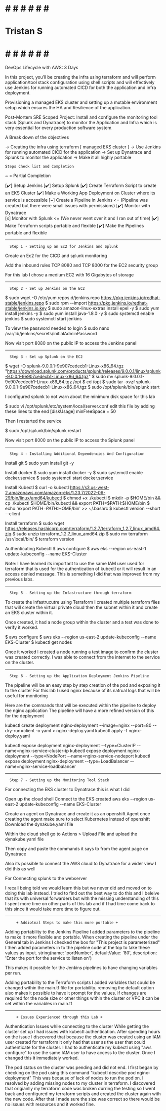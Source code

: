  # # # # # # # #
 # Tristan S   #
 # # # # # # # #

DevOps Lifecycle with AWS: 3 Days

In this project, you’ll be creating the infra using terraform and will perform
application/tool stack configuration using shell scripts and will effectively
use Jenkins for running automated CICD for both the application and infra deployment.

Provisioning a managed EKS cluster and setting up a mutable
environment setup which ensures the HA and Resilience of the application.

Post-Mortem SRE Scoped Project:
Install and configure the monitoring tool stack (Splunk and Dynatrace) to monitor
the Application and Infra which is very essential for every production software system.


 A Break down of the objectives

 -> Creating the infra using terraform  [ managed EKS cluster ]
 -> Use Jenkins for running automated CICD for the application
 -> Set up Dynatrace and Splunk to monitor the application
 -> Make it all highly portable



    Steps Check list and Completion

  ~ = Partial Completion

  [✔️] Setup Jenkins
  [✔️] Setup Splunk
  [✔️] Create Terraform Script to create an EKS Cluster
  [✔️] Make a Working App Deployment on Cluster where its service is accessible
  [~] Create a Pipeline in Jenkins  <= (Pipeline was created but there were small issues with permissions)
  [✔️] Monitor with Dynatrace  
  [x] Monitor with Splunk           <= (We never went over it and I ran out of time)
  [✔️] Make Terraform scripts portable and flexible
  [✔️] Make the Pipelines portable and flexible

 _________________________________________________

      Step 1 - Setting up an Ec2 for Jenkins and Splunk

Create an Ec2 for the CICD and splunk monitoring

Add the inbound rules TCP 8080 and TCP 8000 for the EC2 security group

For this lab I chose a medium EC2 with 16 Gigabytes of storage

_________________________________________________

      Step 2 - Set up Jenkins on the EC2

$ sudo wget -O /etc/yum.repos.d/jenkins.repo     https://pkg.jenkins.io/redhat-stable/jenkins.repo
$ sudo rpm --import https://pkg.jenkins.io/redhat-stable/jenkins.io.key
$ sudo amazon-linux-extras install epel -y
$ sudo yum install jenkins -y
$ sudo yum install java-1.8.0 -y
$ sudo systemctl enable jenkins
$ sudo systemctl start jenkins


To view the password needed to login
$ sudo nano  /var/lib/jenkins/secrets/initialAdminPassword

Now visit port 8080 on the public IP to access the Jenkins panel

_________________________________________________

      Step 3 - Set up Splunk on the EC2

$ wget -O splunk-9.0.0.1-9e907cedecb1-Linux-x86_64.tgz "https://download.splunk.com/products/splunk/releases/9.0.0.1/linux/splunk-9.0.0.1-9e907cedecb1-Linux-x86_64.tgz"
$ sudo mv splunk-9.0.0.1-9e907cedecb1-Linux-x86_64.tgz /opt
$ cd /opt
$ sudo tar -xvzf splunk-9.0.0.1-9e907cedecb1-Linux-x86_64.tgz
$ sudo /opt/splunk/bin/splunk start

I configured splunk to not warn about the minimum disk space for this lab

$ sudo vi /opt/splunk/etc/system/local/server.conf
edit this file by adding these lines to the end
[diskUsage]
minFreeSpace = 50

Then I restarted the service

$ sudo /opt/splunk/bin/splunk restart

Now visit port 8000 on the public IP to access the Splunk panel

_________________________________________________

      Step 4 - Installing Additional Dependencies And Configuration

Install git
$ sudo yum install git -y

Install docker
$ sudo yum install docker -y
$ sudo systemctl enable docker.service
$ sudo systemctl start docker.service

Install Kubectl
$ curl -o kubectl https://s3.us-west-2.amazonaws.com/amazon-eks/1.23.7/2022-06-29/bin/linux/amd64/kubectl
$ chmod +x ./kubectl
$ mkdir -p $HOME/bin && cp ./kubectl $HOME/bin/kubectl && export PATH=$PATH:$HOME/bin
$ echo 'export PATH=$PATH:$HOME/bin' >> ~/.bashrc
$ kubectl version --short --client

Install terraform
$ sudo wget https://releases.hashicorp.com/terraform/1.2.7/terraform_1.2.7_linux_amd64.zip
$ sudo unzip terraform_1.2.7_linux_amd64.zip
$ sudo mv terraform /usr/local/bin/
$ terraform version

Authenticating Kubectl
$ aws configure
$ aws eks --region us-east-1 update-kubeconfig --name EKS-Cluster

Note: I have learned its important to use the same IAM user used for terraform that is used for the authentication
      of kubectl or it will result in an access denied message. This is something I did that was improved from my
      previous labs.
_________________________________________________

      Step 5 - Setting up the Infastructure through terraform

To create the Infastrucutre using Terraform I created multiple terraform files that will create
the virtual private cloud then the subnet within it and create an EKS cluster within it.

Once created, it had a node group within the cluster and a test was done to verify it worked.

$ aws configure
$ aws eks --region us-east-2 update-kubeconfig --name EKS-Cluster
$ kubectl get nodes

Once it worked I created a node running a test image to confirm the cluster was created correctly.
I was able to connect from the internet to the service on the cluster.

_________________________________________________

      Step 6 - Setting up the Application Deployment Jenkins Pipeline

The pipeline will be an easy step by step creation of the pod and exposing it to the cluster
For this lab I used nginx because of its natrual logs that will be useful for monitoring

Here are the commands that will be executed within the pipeline to deploy the nginx application
The pipeline will have a more refined version of this for the deployment

kubectl create deployment nginx-deployment --image=nginx --port=80 --dry-run=client -o yaml > nginx-deploy.yaml
kubectl apply -f nginx-deploy.yaml

kubectl expose deployment nginx-deployment  --type=ClusterIP  --name=nginx-service-cluster-ip
kubectl expose deployment nginx-deployment  --type=NodePort  --name=nginx-service-nodeport
kubectl expose deployment nginx-deployment  --type=LoadBalancer  --name=nginx-service-loadbalancer


_________________________________________________

      Step 7 - Setting up the Monitoring Tool Stack


For connecting the EKS cluster to Dynatrace this is what I did

Open up the cloud shell Connect to the EKS created
aws eks --region us-east-2 update-kubeconfig --name EKS-Cluster

Create an agent on Dynatrace and create it as an openshift Agent
once creating the agent make sure to select Kubernetes instead of openshift
Download the dynakube.yaml file

Within the cloud shell go to Actions > Upload File
and upload the dynakube.yaml file

Then copy and paste the commands it says to from the agent page on Dynatrace

Also its possible to connect the AWS cloud to Dynatrace for a wider view
I did this as well


For Connecting splunk to the webserver

I recall being told we would learn this but we never did and moved on to doing this lab instead.
I tried to find out the best way to do this and I beleive that its with universal forwarders but
with the missing understanding of this I spent more time on other parts of this lab and if I had time
come back to this since it would take more time to figure out.

_________________________________________________


         + Addiotnal Steps to make this more portable +

Adding portability to the Jenkins Pipeline
I added parameters to the pipeline to make it more flexible and portable.
When creating the pipeline under the General tab in Jenkins I checked the box for "This project is parameterized"
I then added parameters in to the pipeline code at the top to take these values as input.
string(name: 'portNumber', defaultValue: '80', description: 'Enter the port for the service to listen on')

This makes it possible for the Jenkins pipelines to have changing variables per run.

Adding portability to the Terraform scripts
I added variables that could be changed within the main.tf file for portability.
removing the default option also makes it possible to have it prompt for the values.
If changes are required for the node size or other things within the cluster or VPC it can be set within
the variables in main.tf

_________________________________________________


         + Issues Experienced through this Lab +

Authentication Issues while connecting to the cluster
While getting the cluster set up I had issues with kubectl authentication.
After spending hours on the issue I discovered that because the cluster was created using an IAM user created for terraform
it only had that user as the user that could authenticate for the cluster. I had to authenticate my kubectl using "aws configure"
to use the same IAM user to have access to the cluster. Once I changed this it immediately worked.

The pod status on the cluster was pending and did not end.
I first began by checking on the pod using this command "kubectl describe pod nginx-deployment"
This was because of lack of nodes to run the pod on. I resolved by adding missing nodes to my cluster in terraform.
I discovered that origianlly my terraform code was broken durring the testing so I went back and configured my terraform scripts
and created the cluster again with the new code. After that I made sure the size was correct so there would be no issues with resources
and it worked fine.
